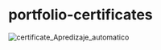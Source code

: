 # portfolio-certificates
![certificate_Apredizaje_automatico](https://github.com/user-attachments/assets/2a4b1c3b-f825-4da2-92b3-57c37afc1e83)

